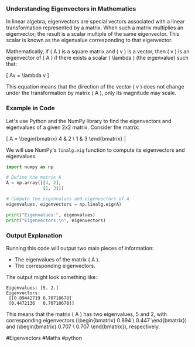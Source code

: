 ### Understanding Eigenvectors in Mathematics

In linear algebra, eigenvectors are special vectors associated with a linear transformation represented by a matrix. When such a matrix multiplies an eigenvector, the result is a scalar multiple of the same eigenvector. This scalar is known as the eigenvalue corresponding to that eigenvector.

Mathematically, if \( A \) is a square matrix and \( v \) is a vector, then \( v \) is an eigenvector of \( A \) if there exists a scalar \( \lambda \) (the eigenvalue) such that:

\[ Av = \lambda v \]

This equation means that the direction of the vector \( v \) does not change under the transformation by matrix \( A \), only its magnitude may scale.

### Example in Code

Let's use Python and the NumPy library to find the eigenvectors and eigenvalues of a given 2x2 matrix. Consider the matrix:

\[ A = \begin{bmatrix} 4 & 2 \\ 1 & 3 \end{bmatrix} \]

We will use NumPy's `linalg.eig` function to compute its eigenvectors and eigenvalues.

```python
import numpy as np

# Define the matrix A
A = np.array([[4, 2],
              [1, 3]])

# Compute the eigenvalues and eigenvectors of A
eigenvalues, eigenvectors = np.linalg.eig(A)

print("Eigenvalues:", eigenvalues)
print("Eigenvectors:\n", eigenvectors)
```

### Output Explanation

Running this code will output two main pieces of information:
- The eigenvalues of the matrix \( A \).
- The corresponding eigenvectors.

The output might look something like:

```
Eigenvalues: [5. 2.]
Eigenvectors:
 [[0.89442719 0.70710678]
 [0.4472136   0.70710678]]
```

This means that the matrix \( A \) has two eigenvalues, 5 and 2, with corresponding eigenvectors \(\begin{bmatrix} 0.894 \\ 0.447 \end{bmatrix}\) and \(\begin{bmatrix} 0.707 \\ 0.707 \end{bmatrix}\), respectively.

#Eigenvectors #Maths #python